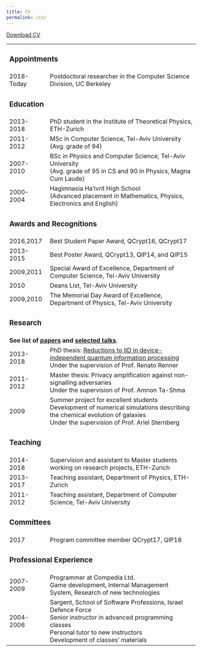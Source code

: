 ```yaml
---
title: CV
permalink: /cv/
---
```


[Download CV](/assets/Rotem_CV.pdf)

<table>

<td colspan="2"> <h3> Appointments </h3> </td>
<tr>
<td class="date">2018-Today</td>
<td>Postdoctoral researcher in the Computer Science Division, UC Berkeley</td>
</tr>

<td colspan="2"> <h3> Education </h3> </td>

<tr>
<td class="date">2013-2018</td>
<td>PhD student in the Institute of Theoretical Physics, ETH-Zurich</td>
</tr>
<tr>
<td class="date">2011-2012</td>
<td>MSc in Computer Science, Tel-Aviv University <br/> (Avg. grade of 94)</td>
</tr>
<tr>
<td class="date">2007-2010</td>
<td>BSc in Physics and Computer Science, Tel-Aviv University <br/> (Avg. grade of 95 in CS and 90 in Physics, Magna Cum Laude) </td>
</tr>
<tr>
<td class="date">2000-2004</td>
<td>Hagimnasia Ha’ivrit High School <br/> (Advanced placement in Mathematics, Physics, Electronics and English) </td>
</tr>


<td colspan="2"> <h3> Awards and Recognitions </h3> </td>

<tr>
<td class="date">2016,2017</td>
<td>Best Student Paper Award, QCrypt16, QCrypt17</td>
</tr>
<tr>
<td class="date">2013-2015</td>
<td>Best Poster Award, QCrypt13, QIP14, and QIP15</td>
</tr>
<tr>
<td class="date">2009,2011</td>
<td>Special Award of Excellence, Department of Computer Science, Tel-Aviv University </td>
</tr>
<tr>
<td class="date">2010</td>
<td>Deans List, Tel-Aviv University </td>
</tr>
<tr>
<td class="date">2009,2010</td>
<td>The Memorial Day Award of Excellence, Department of Physics, Tel-Aviv University </td>
</tr>

<td colspan="2"> <h3> Research </h3> </td>

<tr>
<td colspan="2"> <b> See list of <a href="/research/">papers</a> and <a href="/talks/">selected talks</a>. </b> </td> 
</tr>

<tr>
<td class="date">2013-2018</td>
<td>PhD thesis: <a href="https://arxiv.org/abs/1812.10922"> Reductions to IID in device-independent quantum information processing</a> <br/> Under the supervision of Prof. Renato Renner </td>
</tr>
<tr>
<td class="date">2011-2012</td>
<td>Master thesis: Privacy amplification against non-signalling adversaries <br/> Under the supervision of Prof. Amnon Ta-Shma</td>
</tr>
<tr>
<td class="date">2009</td>
<td>Summer project for excellent students  <br/> Development of numerical simulations describing the chemical evolution of galaxies <br/> Under the supervision of Prof. Ariel Sternberg </td>
</tr>



<td colspan="2"> <h3> Teaching </h3> </td>

<tr>
<td class="date">2014-2018</td>
<td>Supervision and assistant to Master students working on research projects, ETH-Zurich</td>
</tr>
<tr>
<td class="date">2013-2017</td>
<td>Teaching assistant, Department of Physics, ETH-Zurich</td>
</tr>
<tr>
<td class="date">2011-2012</td>
<td>Teaching assistant, Department of Computer Science, Tel-Aviv University </td>
</tr>


<td colspan="2"> <h3> Committees </h3> </td>


<tr>
<td class="date">2017</td>
<td>Program committee member QCrypt17, QIP18</td>
</tr>

<td colspan="2"> <h3> Professional Experience </h3> </td>


<tr>
<td class="date">2007-2009</td>
<td>Programmer at Compedia Ltd. <br/> Game development, Internal Management System, Research of new technologies</td>
</tr>
<tr>
<td class="date">2004-2006</td>
<td>Sargent, School of Software Professions, Israel Defence Force<br/>Senior instructor in advanced programming classes<br/>Personal tutor to new instructors<br/>Development of classes’ materials</td>
</tr>
</table>
